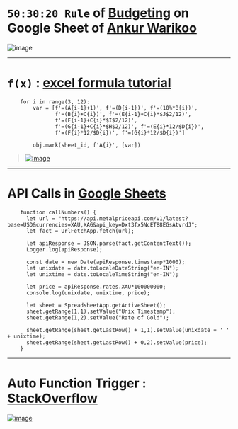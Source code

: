 # `50:30:20 Rule` of [Budgeting](https://github.com/imvickykumar999/50-30-20-Googe-Sheet-of-Ankur-Warikoo/blob/08d3dc734eccfb4d84cabe1f3ce21c8d09cdfa55/auto-gspread.py#L67) on Google Sheet of [Ankur Warikoo](https://www.youtube.com/watch?v=5uaXq-xDp2g)

![image](https://user-images.githubusercontent.com/50515418/184974014-c10bfc59-160c-4178-acd2-4f288223eedd.png)

------------------------

# `f(x)` : [excel formula tutorial](https://www.ablebits.com/office-addins-blog/google-sheets-formula-basics/)

        for i in range(3, 12):
            var = [f'=(A{i-1}+1)', f'=(D{i-1})', f'=(10%*B{i})',
                   f'=(B{i}+C{i})', f'=(E{i-1}+C{i}*$J$2/12)',
                   f'=(F{i-1}+C{i}*$I$2/12)',
                   f'=(G{i-1}+C{i}*$H$2/12)', f'=(E{i}*12/$D{i})',
                   f'=(F{i}*12/$D{i})', f'=(G{i}*12/$D{i})']

            obj.mark(sheet_id, f'A{i}', [var])
    

> [![image](https://user-images.githubusercontent.com/50515418/184974202-bb39d497-c314-4c26-8b8b-77fe5fa836b9.png)](https://docs.google.com/spreadsheets/d/14XZFGM8UN8DDga7dH30t8ycYjHeGG-w9gDk_5hI8rns/edit?usp=sharing)

-------------------------

# API Calls in [Google Sheets](https://docs.google.com/spreadsheets/d/1SYWpE0tS5F_g5dnhNRqqY0I20KsK8o3HA5EnV2VDEis/edit?usp=sharing)

        function callNumbers() {
          let url = "https://api.metalpriceapi.com/v1/latest?base=USD&currencies=XAU,XAG&api_key=Dxt3fx5NcET88EGsAtvrdJ";
          let fact = UrlFetchApp.fetch(url);

          let apiResponse = JSON.parse(fact.getContentText());
          Logger.log(apiResponse);

          const date = new Date(apiResponse.timestamp*1000);
          let unixdate = date.toLocaleDateString("en-IN");
          let unixtime = date.toLocaleTimeString("en-IN");

          let price = apiResponse.rates.XAU*100000000;
          console.log(unixdate, unixtime, price);

          let sheet = SpreadsheetApp.getActiveSheet();
          sheet.getRange(1,1).setValue("Unix Timestamp");
          sheet.getRange(1,2).setValue("Rate of Gold");

          sheet.getRange(sheet.getLastRow() + 1,1).setValue(unixdate + ' ' + unixtime);
          sheet.getRange(sheet.getLastRow() + 0,2).setValue(price);
        }

--------------------------------

# Auto Function Trigger : [StackOverflow](https://stackoverflow.com/a/9129775/11493297)

[![image](https://user-images.githubusercontent.com/50515418/184603569-3159874f-3939-43a5-91bd-ae71f1fe9cfd.png)](https://script.google.com/home/projects/18aYVuDMURltcEGcgES_MY2JpLVcMsPcPSmRFxPPZ_Xz9Aug5EcD1MOze/edit)
